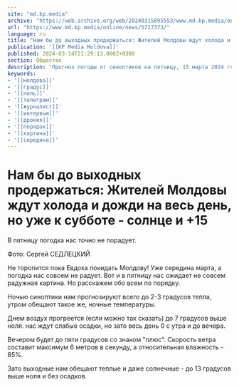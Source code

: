```yaml
---
site: "md.kp.media"
archive: "https://web.archive.org/web/20240315095553/www.md.kp.media/online/news/5717373/"
url: "https://www.md.kp.media/online/news/5717373/"
language: ru
title: "Нам бы до выходных продержаться: Жителей Молдовы ждут холода и дожди на весь день, но уже к субботе - солнце и +15"
publication: '[[KP Media Moldova]]'
published: 2024-03-14T21:29:13.000Z+0300
section: Общество
description: "Прогноз погоды от синоптиков на пятницу, 15 марта 2024 года"
keywords:
- '[[молдова]]'
- '[[градус]]'
- '[[ноль]]'
- '[[телеграм]]'
- '[[журналист]]'
- '[[интервью]]'
- '[[дрокия]]'
- '[[порядок]]'
- '[[картина]]'
- '[[середина]]'
---
```


# Нам бы до выходных продержаться: Жителей Молдовы ждут холода и дожди на весь день, но уже к субботе - солнце и +15

В пятницу погодка нас точно не порадует.

Фото: Сергей СЕДЛЕЦКИЙ

Не торопится пока Евдоха покидать Молдову! Уже середина марта, а погодка нас совсем не радует. Вот и в пятницу нас ожидает не совсем радужная картина. Но расскажем обо всем по порядку.

Ночью синоптики нам прогнозируют всего до 2-3 градусов тепла, утром обещают такое же, ночные температуры.

Днем воздух прогреется (если можно так сказать) до 7 градусов выше ноля. нас ждут слабые осадки, но зато весь день 0 с утра и до вечера.

Вечером будет до пяти градусов со знаком "плюс". Скорость ветра составит максимум 6 метров в секунду, а относительная влажность - 85%.

Зато выходные нам обещают теплые и даже солнечные - до 13 градусов выше ноля и без осадков.